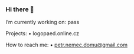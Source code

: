 ### Hi there 👋

I’m currently working on:
	pass

Projects:
•	logopaed.online.cz

How to reach me:
•	petr.nemec.domu@gmail.com


